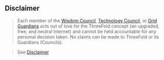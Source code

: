 ## Disclaimer

> Each member of the [Wisdom Council](wisdom_council), [Technology Council](technology_council), or [Grid Guardians](grid_guardians) acts out of love for the ThreeFold concept (an upgraded, free, and neutral Internet) and cannot be held accountable for any personal decision taken. No claims can be made to ThreeFold or its Guardians (Councils).

> See [Disclaimer](legal:disclaimer)
